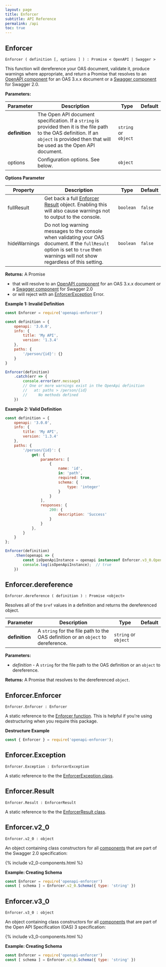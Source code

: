 ```yaml
---
layout: page
title: Enforcer
subtitle: API Reference
permalink: /api
toc: true
---
```


## Enforcer

`Enforcer ( definition [, options ] ) : Promise < OpenAPI | Swagger >`

This function will dereference your OAS document, validate it, produce warnings where appropriate, and return a Promise that resolves to an [OpenAPI component](#) for an OAS 3.x.x document or a [Swagger component](#) for Swagger 2.0.

**Parameters:**

| Parameter | Description | Type | Default |
| --------- | ----------- | ---- | ------- |
| **definition** | The Open API document specification. If a `string` is provided then it is the file path to the OAS definition. If an `object` is provided then that will be used as the Open API document. | `string` or `object` | |
| options | Configuration options. See below. | `object` | |

**Options Parameter**

| Property | Description | Type  | Default |
| --------- | ----------- | ---- | ------- |
| fullResult | Get back a full [Enforcer Result](#) object. Enabling this will also cause warnings not to output to the console. | `boolean` | `false` |
| hideWarnings | Do not log warning messages to the console when validating your OAS document. If the `fullResult` option is set to `true` then warnings will not show regardless of this setting. | `boolean` | `false` |
    
**Returns:** A Promise

  - that will resolve to an [OpenAPI component](#) for an OAS 3.x.x document or a [Swagger component](#) for Swagger 2.0
  - or will reject with an [EnforcerException](#) Error.

**Example 1: Invalid Definition**

```js
const Enforcer = require('openapi-enforcer')

const definition = {
    openapi: '3.0.0',
    info: {
        title: 'My API',
        version: '1.3.4'
    },
    paths: {
        '/person/{id}': {}
    }
}

Enforcer(definition)
    .catch(err => {
        console.error(err.message)
        // One or more warnings exist in the OpenApi definition
        //   at: paths > /person/{id}
        //     No methods defined
    })
```

**Example 2: Valid Definition**

```js
const definition = {
    openapi: '3.0.0',
    info: {
        title: 'My API',
        version: '1.3.4'
    },
    paths: {
        '/person/{id}': {
            get: {
                parameters: [
                    {
                        name: 'id',
                        in: 'path',
                        required: true,
                        schema: {
                            type: 'integer'
                        }
                    }
                ],
                responses: {
                    200: {
                        description: 'Success'
                    }
                }
            },
        }
    }
};

Enforcer(definition)
    .then(openapi => {
        const isOpenApiInstance = openapi instanceof Enforcer.v3_0.OpenApi
        console.log(isOpenApiInstance);  // true
    })
```

## Enforcer.dereference

`Enforcer.dereference ( definition ) : Promise <object>`

Resolves all of the `$ref` values in a definition and returns the dereferenced object.

| Parameter | Description | Type | Default |
| --------- | ----------- | ---- | ------- |
| **definition** | A `string` for the file path to the OAS definition or an `object` to dereference. | `string` or `object` | |

**Parameters:**

- *definition* - A `string` for the file path to the OAS definition or an `object` to dereference.

**Returns:** A Promise that resolves to the dereferenced `object`.

## Enforcer.Enforcer

`Enforcer.Enforcer : Enforcer`

A static reference to the [Enforcer function](#enforcer). This is helpful if you're using destructuring when you require this package.

**Destructure Example**

```js
const { Enforcer } = require('openapi-enforcer');
```

## Enforcer.Exception

`Enforcer.Exception : EnforcerException`

A static reference to the the [EnforcerException class](#).

## Enforcer.Result

`Enforcer.Result : EnforcerResult`

A static reference to the the [EnforcerResult class](#).

## Enforcer.v2_0

`Enforcer.v2_0 : object`

An object containing class constructors for all [components](#) that are part of the Swagger 2.0 specification:

{% include v2_0-components.html %}

**Example: Creating Schema**

```js
const Enforcer = require('openapi-enforcer')
const [ schema ] = Enforcer.v2_0.Schema({ type: 'string' })
```

## Enforcer.v3_0

`Enforcer.v3_0 : object`

An object containing class constructors for all [components](#) that are part of the Open API Specification (OAS) 3 specification:

{% include v3_0-components.html %}

**Example: Creating Schema**

```js
const Enforcer = require('openapi-enforcer')
const [ schema ] = Enforcer.v3_0.Schema({ type: 'string' })
```
